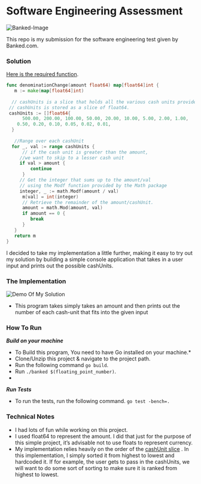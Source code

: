 # Software Engineering Assessment
![Banked-Image](https://user-images.githubusercontent.com/46195831/135538510-66c1dd4c-57c8-467b-9783-dce63e3a04b7.png)

This repo is my submission for the software engineering test given by Banked.com.
### Solution
[Here is the required function](https://github.com/Ghvstcode/Banked/blob/main/main.go#L38).
```Go
func denominationChange(amount float64) map[float64]int {  
   m := make(map[float64]int)  
  
  // cashUnits is a slice that holds all the various cash units provided.  
 // cashUnits is stored as a slice of float64.  
 cashUnits := []float64{  
      500.00, 200.00, 100.00, 50.00, 20.00, 10.00, 5.00, 2.00, 1.00,  
    0.50, 0.20, 0.10, 0.05, 0.02, 0.01,  
  }  
  
   //Range over each cashUnit  
  for _, val := range cashUnits {  
      // if the cash unit is greater than the amount,  
	 //we want to skip to a lesser cash unit  
	 if val > amount {  
         continue  
	  }  
     // Get the integer that sums up to the amount/val  
	 // using the Modf function provided by the Math package  
	 integer, _ := math.Modf(amount / val)  
      m[val] = int(integer)  
      // Retrieve the remainder of the amount/cashUnit.  
	  amount = math.Mod(amount, val)  
      if amount == 0 {  
         break  
	  }  
   }  
   return m  
}
```
I decided to take my implementation a little further, making it easy to try out my solution by building a simple console application that takes in a user input and prints out the possible cashUnits.

### The Implementation
![Demo Of My Solution](https://user-images.githubusercontent.com/46195831/135535366-263c01b6-981a-4e8f-83d9-3842d0a65591.gif)
* This program takes simply takes an amount and then prints out the number of each cash-unit that fits into the given input

### How To Run
***Build on your machine***
* To Build this program, You need to have Go installed on your machine.*
* Clone/Unzip this project & navigate to the project path.
* Run the following command `go build`.
* Run `./banked $(floating_point_number)`.
*
***Run Tests***
* To run the tests, run the following command. `go test -bench=.`

### Technical Notes
*  I had lots of fun while working on this project.
* I used float64 to represent the amount. I did that just for the purpose of this simple project, it’s advisable not to use floats to represent currency.
* My implementation relies heavily on the order of the [cashUnit slice](https://github.com/Ghvstcode/Banked/blob/main/main.go#L43) . In this implementation, I simply sorted it from highest to lowest and hardcoded it. If for example, the user gets to pass in the cashUnits, we will want to do some sort of sorting to make sure it is ranked from highest to lowest.

